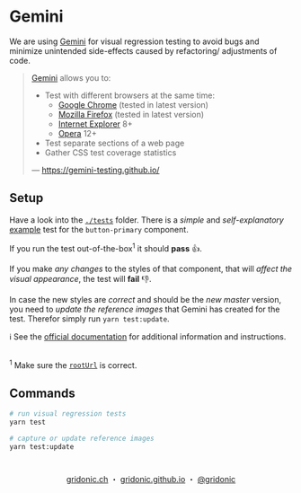 # Gemini

We are using [Gemini] for visual regression testing to avoid bugs and minimize unintended side-effects caused by refactoring/ adjustments of code.

> [Gemini] allows you to:
> - Test with different browsers at the same time:
>   - [Google Chrome] (tested in latest version)
>   - [Mozilla Firefox] (tested in latest version)
>   - [Internet Explorer] 8+
>   - [Opera] 12+
> - Test separate sections of a web page
> - Gather CSS test coverage statistics
>
> — https://gemini-testing.github.io/

## Setup

Have a look into the [`./tests`](../tests) folder. There is a *simple* and *self-explanatory* [example](../tests/buttons/button-primary.js) test for the `button-primary` component.

If you run the test out-of-the-box<sup>1</sup> it should **pass** 👍.

If you make *any changes* to the styles of that component, that will *affect the visual appearance*, the test will **fail** 👎.

In case the new styles are *correct* and should be the *new master* version, you need to *update the reference images* that Gemini has created for the test. Therefor simply run `yarn test:update`.

ℹ️ See the [official documentation] for additional information and instructions.

##  
<sup>1</sup> Make sure the [`rootUrl`](./config.yml#L5) is correct.

## Commands

```bash
# run visual regression tests
yarn test

# capture or update reference images
yarn test:update
```

#  
<p align="center">
  <a href="https://gridonic.ch">gridonic.ch</a> ・
  <a href="https://gridonic.github.io">gridonic.github.io</a> ・
  <a href="https://twitter.com/gridonic">@gridonic</a>
</p>

[Gemini]: https://github.com/gemini-testing/gemini
[Google Chrome]: https://www.google.com/chrome/browser/desktop/
[Mozilla Firefox]: https://www.mozilla.org/firefox
[Internet Explorer]: https://www.microsoft.com/en-us/download/internet-explorer.aspx#
[Opera]: https://www.opera.com/
[official documentation]: https://gemini-testing.github.io/
